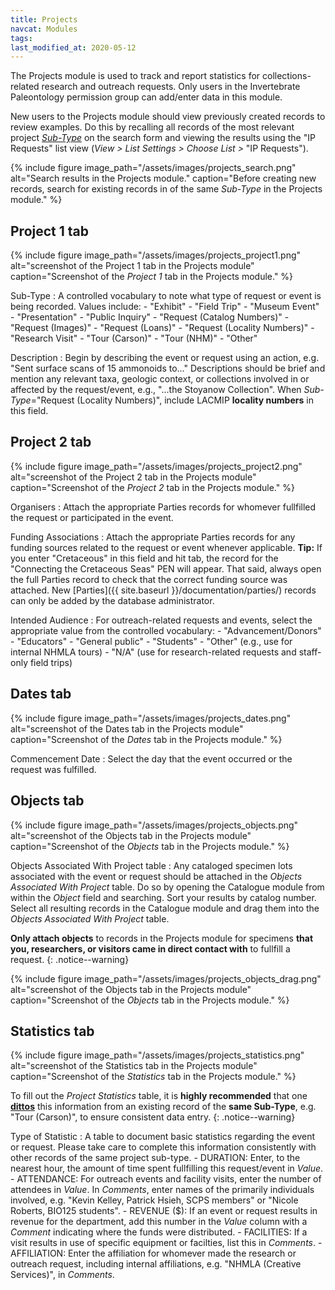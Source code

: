 ```yaml
---
title: Projects
navcat: Modules
tags:
last_modified_at: 2020-05-12
---
```

The Projects module is used to track and report statistics for collections-related research and outreach requests. Only users in the Invertebrate Paleontology permission group can add/enter data in this module.

New users to the Projects module should view previously created records to review examples. Do this by recalling all records of the most relevant project [_Sub-Type_](https://lacmip.github.io/emu/documentation/projects/#project-1-tab) on the search form and viewing the results using the "IP Requests" list view (_View > List Settings > Choose List >_ "IP Requests").

{% include figure image_path="/assets/images/projects_search.png" alt="Search results in the Projects module." caption="Before creating new records, search for existing records in of the same _Sub-Type_ in the Projects module." %}


## Project 1 tab

{% include figure image_path="/assets/images/projects_project1.png" alt="screenshot of the Project 1 tab in the Projects module" caption="Screenshot of the *Project 1* tab in the Projects module." %}

Sub-Type
: A controlled vocabulary to note what type of request or event is being recorded. Values include:
    - "Exhibit"
    - "Field Trip"
    - "Museum Event"
    - "Presentation"
    - "Public Inquiry"
    - "Request (Catalog Numbers)"
    - "Request (Images)"
    - "Request (Loans)"
    - "Request (Locality Numbers)"
    - "Research Visit"
    - "Tour (Carson)"
    - "Tour (NHM)"
    - "Other"
    
Description
: Begin by describing the event or request using an action, e.g. "Sent surface scans of 15 ammonoids to..." Descriptions should be brief and mention any relevant taxa, geologic context, or collections involved in or affected by the request/event, e.g., "...the Stoyanow Collection". When _Sub-Type_="Request (Locality Numbers)", include LACMIP **locality numbers** in this field.


## Project 2 tab

{% include figure image_path="/assets/images/projects_project2.png" alt="screenshot of the Project 2 tab in the Projects module" caption="Screenshot of the *Project 2* tab in the Projects module." %}

Organisers
: Attach the appropriate Parties records for whomever fullfilled the request or participated in the event.

Funding Associations
: Attach the appropriate Parties records for any funding sources related to the request or event whenever applicable. **Tip:** If you enter "Cretaceous" in this field and hit tab, the record for the "Connecting the Cretaceous Seas" PEN will appear. That said, always open the full Parties record to check that the correct funding source was attached. New [Parties]({{ site.baseurl }}/documentation/parties/) records can only be added by the database administrator.

Intended Audience
: For outreach-related requests and events, select the appropriate value from the controlled vocabulary:
    - "Advancement/Donors"
    - "Educators"
    - "General public"
    - "Students"
    - "Other" (e.g., use for internal NHMLA tours)
    - "N/A" (use for research-related requests and staff-only field trips)
    

## Dates tab

{% include figure image_path="/assets/images/projects_dates.png" alt="screenshot of the Dates tab in the Projects module" caption="Screenshot of the *Dates* tab in the Projects module." %}

Commencement Date
: Select the day that the event occurred or the request was fulfilled.


## Objects tab

{% include figure image_path="/assets/images/projects_objects.png" alt="screenshot of the Objects tab in the Projects module" caption="Screenshot of the *Objects* tab in the Projects module." %}

Objects Associated With Project table
: Any cataloged specimen lots associated with the event or request should be attached in the _Objects Associated With Project_ table. Do so by opening the Catalogue module from within the _Object_ field and searching. Sort your results by catalog number. Select all resulting records in the Catalogue module and drag them into the _Objects Associated With Project_ table.

**Only attach objects** to records in the Projects module for specimens **that you, researchers, or visitors came in direct contact with** to fullfill a request.
{: .notice--warning}

{% include figure image_path="/assets/images/projects_objects_drag.png" alt="screenshot of the Objects tab in the Projects module" caption="Screenshot of the *Objects* tab in the Projects module." %}

## Statistics tab

{% include figure image_path="/assets/images/projects_statistics.png" alt="screenshot of the Statistics tab in the Projects module" caption="Screenshot of the *Statistics* tab in the Projects module." %}

To fill out the _Project Statistics_ table, it is **highly recommended** that one [**dittos**](http://help.emu.axiell.com/latest/en/Topics/Common/The%20Ditto%20utility.htm?Highlight=ditto) this information from an existing record of the **same Sub-Type**, e.g. "Tour (Carson)", to ensure consistent data entry.
{: .notice--warning}

Type of Statistic
: A table to document basic statistics regarding the event or request. Please take care to complete this information consistently with other records of the same project sub-type. 
    - DURATION: Enter, to the nearest hour, the amount of time spent fullfilling this request/event in _Value_.
    - ATTENDANCE: For outreach events and facility visits, enter the number of attendees in _Value_. In _Comments_, enter names of the primarily individuals involved, e.g. "Kevin Kelley, Patrick Hsieh, SCPS members" or "Nicole Roberts, BIO125 students".
    - REVENUE ($): If an event or request results in revenue for the department, add this number in the _Value_ column with a _Comment_ indicating where the funds were distributed.
    - FACILITIES: If a visit results in use of specific equipment or facilties, list this in _Comments_.
    - AFFILIATION: Enter the affiliation for whomever made the research or outreach request, including internal affiliations, e.g. "NHMLA (Creative Services)", in _Comments_.
